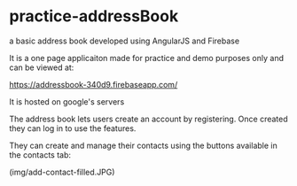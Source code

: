 # practice-addressBook
a basic address book developed using AngularJS and Firebase

It is a one page applicaiton made for practice and demo purposes only and can be viewed at:

https://addressbook-340d9.firebaseapp.com/

It is hosted on google's servers

The address book lets users create an account by registering. Once created they can log in to use the features.

They can create and manage their contacts using the buttons available in the contacts tab:

(img/add-contact-filled.JPG)
